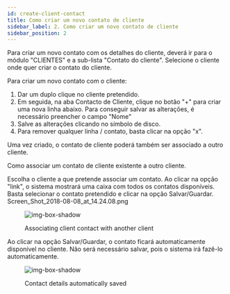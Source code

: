 ```yaml
---
id: create-client-contact
title: Como criar um novo contato de cliente
sidebar_label: 2. Como criar um novo contato de cliente
sidebar_position: 2
---
```


Para criar um novo contato com os detalhes do cliente, deverá ir para o módulo "CLIENTES" e a sub-lista "Contato do cliente".
Selecione o cliente onde quer criar o contato do cliente.

Para criar um novo contato com o cliente:

1. Dar um duplo clique no cliente pretendido.
2. Em seguida, na aba Contacto de Cliente, clique no botão "+" para criar uma nova linha abaixo.
   Para conseguir salvar as alterações, é necessário preencher o campo "Nome"
3. Salve as alterações clicando no símbolo de disco.
4. Para remover qualquer linha / contato, basta clicar na opção "x".

Uma vez criado, o contato de cliente poderá também ser associado a outro cliente.

Como associar um contato de cliente existente a outro cliente.

Escolha o cliente a que pretende associar um contato.
Ao clicar na opção "link", o sistema mostrará uma caixa com todos os contatos disponíveis. Basta selecionar o contato pretendido e clicar na opção Salvar/Guardar.
Screen_Shot_2018-08-08_at_14.24.08.png

<figure>

![img-box-shadow](/img/university/crm/crm-client1-3.png)

<figcaption>Associating client contact with another client</figcaption>
</figure>

Ao clicar na opção Salvar/Guardar, o contato ficará automaticamente disponível no cliente.
Não será necessário salvar, pois o sistema irá fazê-lo automaticamente.

<figure>

![img-box-shadow](/img/university/crm/crm-client1-4.png)

<figcaption>Contact details automatically saved</figcaption>
</figure>
